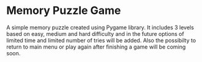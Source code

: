 # Memory Puzzle Game
A simple memory puzzle created using Pygame library. It includes 3 levels based on easy, medium and hard difficulty and in the future options of limited time and limited number of tries will be added. Also the possibilty to return to main menu or play again after finishing a game will be coming soon.
